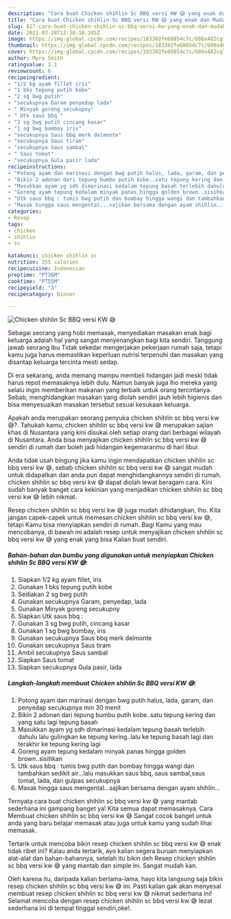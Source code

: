 ```yaml
---
description: "Cara buat Chicken shihlin Sc BBQ versi KW 😅 yang enak dan Mudah Dibuat"
title: "Cara buat Chicken shihlin Sc BBQ versi KW 😅 yang enak dan Mudah Dibuat"
slug: 827-cara-buat-chicken-shihlin-sc-bbq-versi-kw-yang-enak-dan-mudah-dibuat
date: 2021-03-28T12:38:18.345Z
image: https://img-global.cpcdn.com/recipes/183302fe68854c7c/680x482cq70/chicken-shihlin-sc-bbq-versi-kw-😅-foto-resep-utama.jpg
thumbnail: https://img-global.cpcdn.com/recipes/183302fe68854c7c/680x482cq70/chicken-shihlin-sc-bbq-versi-kw-😅-foto-resep-utama.jpg
cover: https://img-global.cpcdn.com/recipes/183302fe68854c7c/680x482cq70/chicken-shihlin-sc-bbq-versi-kw-😅-foto-resep-utama.jpg
author: Myra Smith
ratingvalue: 3.1
reviewcount: 6
recipeingredient:
- "1/2 kg ayam fillet iris"
- "1 bks tepung putih kobe"
- "2 sg bwg putih"
- "secukupnya Garam penyedap lada"
- " Minyak goreng secukupny"
- " Utk saus bbq "
- "3 sg bwg putih cincang kasar"
- "1 sg bwg bombay iris"
- "secukupnya Saus bbq merk delmonte"
- "secukupnya Saus tiram"
- "secukupnya Saus sambal"
- " Saus tomat"
- "secukupnya Gula pasir lada"
recipeinstructions:
- "Potong ayam dan marinasi dengan bwg putih halus, lada, garam, dan penyedap secukupnya min 30 menit"
- "Bikin 2 adonan dari tepung bumbu putih kobe..satu tepung kering dan yang satu lagi tepung basah"
- "Masukkan ayam yg sdh dimarinasi kedalam tepung basah terlebih dahulu lalu gulingkan ke tepung kering..lalu ke tepung basah lagi dan terakhir ke tepung kering lagi"
- "Goreng ayam tepung kedalam minyak panas hingga golden brown..sisihkan"
- "Utk saus bbq : tumis bwg putih dan bombay hingga wangi dan tambahkan sedikit air...lalu masukkan saus bbq, saus sambal,saus tomat, lada, dan gulpas secukupnya"
- "Masak hingga saus mengental...sajikan bersama dengan ayam shihlin..."
categories:
- Resep
tags:
- chicken
- shihlin
- sc

katakunci: chicken shihlin sc 
nutrition: 255 calories
recipecuisine: Indonesian
preptime: "PT36M"
cooktime: "PT55M"
recipeyield: "3"
recipecategory: Dinner

---
```



![Chicken shihlin Sc BBQ versi KW 😅](https://img-global.cpcdn.com/recipes/183302fe68854c7c/680x482cq70/chicken-shihlin-sc-bbq-versi-kw-😅-foto-resep-utama.jpg)

Sebagai seorang yang hobi memasak, menyediakan masakan enak bagi keluarga adalah hal yang sangat menyenangkan bagi kita sendiri. Tanggung jawab seorang ibu Tidak sekedar mengerjakan pekerjaan rumah saja, tetapi kamu juga harus memastikan keperluan nutrisi terpenuhi dan masakan yang disantap keluarga tercinta mesti sedap.

Di era  sekarang, anda memang mampu membeli hidangan jadi meski tidak harus repot memasaknya lebih dulu. Namun banyak juga lho mereka yang selalu ingin memberikan makanan yang terbaik untuk orang tercintanya. Sebab, menghidangkan masakan yang diolah sendiri jauh lebih higienis dan bisa menyesuaikan masakan tersebut sesuai kesukaan keluarga. 



Apakah anda merupakan seorang penyuka chicken shihlin sc bbq versi kw 😅?. Tahukah kamu, chicken shihlin sc bbq versi kw 😅 merupakan sajian khas di Nusantara yang kini disukai oleh setiap orang dari berbagai wilayah di Nusantara. Anda bisa menyajikan chicken shihlin sc bbq versi kw 😅 sendiri di rumah dan boleh jadi hidangan kegemaranmu di hari libur.

Anda tidak usah bingung jika kamu ingin mendapatkan chicken shihlin sc bbq versi kw 😅, sebab chicken shihlin sc bbq versi kw 😅 sangat mudah untuk didapatkan dan anda pun dapat menghidangkannya sendiri di rumah. chicken shihlin sc bbq versi kw 😅 dapat diolah lewat beragam cara. Kini sudah banyak banget cara kekinian yang menjadikan chicken shihlin sc bbq versi kw 😅 lebih nikmat.

Resep chicken shihlin sc bbq versi kw 😅 juga mudah dihidangkan, lho. Kita jangan capek-capek untuk memesan chicken shihlin sc bbq versi kw 😅, tetapi Kamu bisa menyiapkan sendiri di rumah. Bagi Kamu yang mau mencobanya, di bawah ini adalah resep untuk menyajikan chicken shihlin sc bbq versi kw 😅 yang enak yang bisa Kalian buat sendiri.

<!--inarticleads1-->

##### Bahan-bahan dan bumbu yang digunakan untuk menyiapkan Chicken shihlin Sc BBQ versi KW 😅:

1. Siapkan 1/2 kg ayam fillet, iris
1. Gunakan 1 bks tepung putih kobe
1. Sediakan 2 sg bwg putih
1. Gunakan secukupnya Garam, penyedap, lada
1. Gunakan  Minyak goreng secukupny
1. Siapkan  Utk saus bbq :
1. Gunakan 3 sg bwg putih, cincang kasar
1. Gunakan 1 sg bwg bombay, iris
1. Gunakan secukupnya Saus bbq merk delmonte
1. Gunakan secukupnya Saus tiram
1. Ambil secukupnya Saus sambal
1. Siapkan  Saus tomat
1. Siapkan secukupnya Gula pasir, lada




<!--inarticleads2-->

##### Langkah-langkah membuat Chicken shihlin Sc BBQ versi KW 😅:

1. Potong ayam dan marinasi dengan bwg putih halus, lada, garam, dan penyedap secukupnya min 30 menit
1. Bikin 2 adonan dari tepung bumbu putih kobe..satu tepung kering dan yang satu lagi tepung basah
1. Masukkan ayam yg sdh dimarinasi kedalam tepung basah terlebih dahulu lalu gulingkan ke tepung kering..lalu ke tepung basah lagi dan terakhir ke tepung kering lagi
1. Goreng ayam tepung kedalam minyak panas hingga golden brown..sisihkan
1. Utk saus bbq : tumis bwg putih dan bombay hingga wangi dan tambahkan sedikit air...lalu masukkan saus bbq, saus sambal,saus tomat, lada, dan gulpas secukupnya
1. Masak hingga saus mengental...sajikan bersama dengan ayam shihlin...




Ternyata cara buat chicken shihlin sc bbq versi kw 😅 yang mantab sederhana ini gampang banget ya! Kita semua dapat memasaknya. Cara Membuat chicken shihlin sc bbq versi kw 😅 Sangat cocok banget untuk anda yang baru belajar memasak atau juga untuk kamu yang sudah lihai memasak.

Tertarik untuk mencoba bikin resep chicken shihlin sc bbq versi kw 😅 enak tidak ribet ini? Kalau anda tertarik, ayo kalian segera buruan menyiapkan alat-alat dan bahan-bahannya, setelah itu bikin deh Resep chicken shihlin sc bbq versi kw 😅 yang mantab dan simple ini. Sangat mudah kan. 

Oleh karena itu, daripada kalian berlama-lama, hayo kita langsung saja bikin resep chicken shihlin sc bbq versi kw 😅 ini. Pasti kalian gak akan menyesal membuat resep chicken shihlin sc bbq versi kw 😅 nikmat sederhana ini! Selamat mencoba dengan resep chicken shihlin sc bbq versi kw 😅 lezat sederhana ini di tempat tinggal sendiri,oke!.

